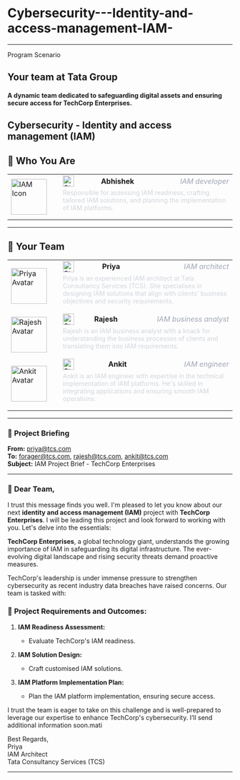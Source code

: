 # Cybersecurity---Identity-and-access-management-IAM-
-------------------------------------------------------------------------------------------------------------------------------
Program Scenario

## Your team at Tata Group

#### A dynamic team dedicated to safeguarding digital assets and ensuring secure access for TechCorp Enterprises.

## Cybersecurity - Identity and access management (IAM)


## 👥 Who You Are    
<table>
  <tr>
    <td width="100">
      <img src="https://encrypted-tbn2.gstatic.com/images?q=tbn:ANd9GcQTQtbokrzDf2s5L8avayw68bVoaNhkv78zDVkxhKxUf-seDkFW" alt="IAM Icon" width="80">
    </td>
    <td>
      <div style="display: flex; justify-content: space-between; align-items: center; width: 100%;">
        <img alt="Static Badge" src="https://img.shields.io/badge/You-grey?style=for-the-badge" height= 25px> <br>
        <strong>Abhishek</strong>&nbsp;&nbsp;&nbsp;&nbsp;&nbsp;&nbsp;&nbsp;&nbsp;&nbsp;&nbsp;
        <em style="text-align: right; color: #9fa5b5;">IAM developer</em>
      </div>
      <p style="font-size: 14px; color: #d1d5db; margin-top: 5px;">
        Responsible for assessing IAM readiness, crafting tailored IAM solutions, and planning the implementation of IAM platforms.
      </p>
    </td>
  </tr>
</table>

---

## 👥 Your Team
<table>
 
  <tr>
    <td width="100">
      <img src="https://encrypted-tbn2.gstatic.com/images?q=tbn:ANd9GcTfpKsj1vzCjCkiio32YeNVYzkvMIGGMTEJcmOJzK4NpS7Po8wS" alt="Priya Avatar" width="80">
    </td>
    <td>
      <div style="display: flex; justify-content: space-between; align-items: center; width: 100%;">
        <img alt="Static Badge" src="https://img.shields.io/badge/Manager-grey?style=for-the-badge" height= 25px> <br>
        <strong >Priya</strong>&nbsp;&nbsp;&nbsp;&nbsp;&nbsp;&nbsp;&nbsp;&nbsp;&nbsp;&nbsp;&nbsp;&nbsp;&nbsp;&nbsp;
        <em style="padding-left: 20px; color: #9fa5b5;">IAM architect</em>
      </div>
      <p style="font-size: 14px; color: #d1d5db; margin-top: 5px;">
        Priya is an experienced IAM architect at Tata Consultancy Services (TCS). She specialises in designing IAM solutions that align with clients' business objectives and security requirements.
      </p>
    </td>
  </tr>

  <tr>
    <td width="100">
      <img src="https://encrypted-tbn1.gstatic.com/images?q=tbn:ANd9GcRj1uQfg9cnRJ55NsdZE-9PR1nfR8mBJf3YsgZEP1VXwxrbQ-zz" alt="Rajesh Avatar" width="80">
    </td>
    <td>
      <div style="display: flex; justify-content: space-between; align-items: center; width: 100%;">
        <img alt="Static Badge" src="https://img.shields.io/badge/Team%20Member-grey?style=for-the-badge" height= 25px> <br>
        <strong>Rajesh</strong>&nbsp;&nbsp;&nbsp;&nbsp;&nbsp;&nbsp;&nbsp;&nbsp;&nbsp;&nbsp;
        <em style="text-align: right; color: #9fa5b5;">IAM business analyst</em>
      </div>
      <p style="font-size: 14px; color: #d1d5db; margin-top: 5px;">
        Rajesh is an IAM business analyst with a knack for understanding the business processes of clients and translating them into IAM requirements.
      </p>
    </td>
  </tr>
  <tr>
    <td width="100">
      <img src="https://encrypted-tbn0.gstatic.com/images?q=tbn:ANd9GcSDvyViK2AMBt_Sdvroa5f8OdwJDBTdDKKoyuQVZitwjEbsNLwX" alt="Ankit Avatar" width="80">
    </td>
    <td>
      <div style="display: flex; justify-content: space-between; align-items: center; width: 100%;">
        <img alt="Static Badge" src="https://img.shields.io/badge/Team%20Member-grey?style=for-the-badge" height= 25px> <br>
        <strong>Ankit</strong>&nbsp;&nbsp;&nbsp;&nbsp;&nbsp;&nbsp;&nbsp;&nbsp;&nbsp;&nbsp;&nbsp;&nbsp;
        <em style="text-align: right; color: #9fa5b5;">IAM engineer</em>
      </div>
      <p style="font-size: 14px; color: #d1d5db; margin-top: 5px;">
        Ankit is an IAM engineer with expertise in the technical implementation of IAM platforms. He's skilled in integrating applications and ensuring smooth IAM operations.
      </p>
    </td>
  </tr>
</table>



---

### 📧 **Project Briefing**  
**From:** priya@tcs.com  
**To:** forager@tcs.com, rajesh@tcs.com, ankit@tcs.com  
**Subject:** IAM Project Brief - TechCorp Enterprises  

---

### 📄 **Dear Team,**

I trust this message finds you well. I'm pleased to let you know about our next **identity and access management (IAM)** project with **TechCorp Enterprises**. I will be leading this project and look forward to working with you. Let's delve into the essentials:

**TechCorp Enterprises**, a global technology giant, understands the growing importance of IAM in safeguarding its digital infrastructure. The ever-evolving digital landscape and rising security threats demand proactive measures.  

TechCorp's leadership is under immense pressure to strengthen cybersecurity as recent industry data breaches have raised concerns. Our team is tasked with:  

### 🎯 **Project Requirements and Outcomes:**
1. **IAM Readiness Assessment:**  
   - Evaluate TechCorp's IAM readiness.

2. **IAM Solution Design:**  
   - Craft customised IAM solutions.

3. **IAM Platform Implementation Plan:**  
   - Plan the IAM platform implementation, ensuring secure access.

I trust the team is eager to take on this challenge and is well-prepared to leverage our expertise to enhance TechCorp's cybersecurity.
I’ll send additional information soon.mati

Best Regards,  
Priya  
IAM Architect  
Tata Consultancy Services (TCS)

---
